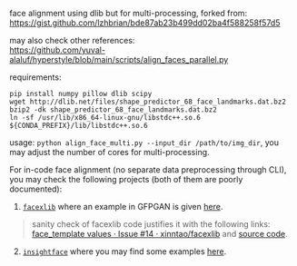 face alignment using dlib but for multi-processing, forked from: https://gist.github.com/lzhbrian/bde87ab23b499dd02ba4f588258f57d5

may also check other references:  
https://github.com/yuval-alaluf/hyperstyle/blob/main/scripts/align_faces_parallel.py

requirements:
```
pip install numpy pillow dlib scipy
wget http://dlib.net/files/shape_predictor_68_face_landmarks.dat.bz2
bzip2 -dk shape_predictor_68_face_landmarks.dat.bz2
ln -sf /usr/lib/x86_64-linux-gnu/libstdc++.so.6 ${CONDA_PREFIX}/lib/libstdc++.so.6
```

usage: `python align_face_multi.py --input_dir /path/to/img_dir`, you may adjust the number of cores for multi-processing.

For in-code face alignment (no separate data preprocessing through CLI), you may check the following projects (both of them are poorly documented):  
1. [`facexlib`](https://github.com/xinntao/facexlib) where an example in GFPGAN is given [here](https://github.com/TencentARC/GFPGAN/blob/7552a7791caad982045a7bbe5634bbf1cd5c8679/gfpgan/utils.py#L79-L148).
> sanity check of facexlib code justifies it with the following links: [face_template values · Issue #14 · xinntao/facexlib](https://github.com/xinntao/facexlib/issues/14) and [source code](https://github.com/xinntao/facexlib/blob/e5768d1722a3fddc6ccd1b91a6a17f432ed149b4/facexlib/utils/face_restoration_helper.py#L68).  
2. [`insightface`](https://github.com/deepinsight/insightface/tree/master/python-package) where you may find some examples [here](https://huggingface.co/h94/IP-Adapter-FaceID).
